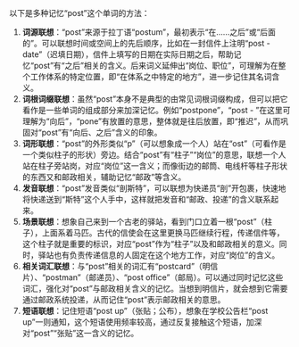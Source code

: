 以下是多种记忆“post”这个单词的方法：
1. **词源联想**：“post”来源于拉丁语“postum”，最初表示“在……之后”或“后面的”。可以联想时间或空间上的先后顺序，比如在一封信件上注明“post - date”（迟填日期），信件上填写的日期在实际日期之后，帮助记忆“post”有“之后”相关的含义。后来词义延伸出“岗位、职位”，可理解为在整个工作体系的特定位置，即“在体系之中特定的地方”，进一步记住其名词含义。 
2. **词根词缀联想**：虽然“post”本身不是典型的由常见词根词缀构成，但可以把它看作是一些单词的组成部分来加深记忆。例如“postpone”，“post - ”在这里可理解为“向后”，“pone”有放置的意思，整体就是往后放置，即“推迟”，从而巩固对“post”有“向后、之后”含义的印象。 
3. **词形联想**：“post”的外形类似“p”（可以想象成一个人）站在“ost”（可看作是一个类似柱子的形状）旁边。结合“post”有“柱子”“岗位”的意思，联想一个人站在柱子旁站岗，对应“岗位”这一含义；而像街边的邮筒、电线杆等柱子形状的东西又和邮政相关，辅助记忆“邮政”等含义。 
4. **发音联想**：“post”发音类似“剖斯特”，可以联想为快递员“剖”开包裹，快速地将快递送到“斯特”这个人手中，这样就把发音和“邮政、投递”的含义联系起来。 
5. **场景联想**：想象自己来到一个古老的驿站，看到门口立着一根“post”（柱子），上面系着马匹。古代的信使会在这里更换马匹继续行程，传递信件等，这个柱子就是重要的标识，对应“post”作为“柱子”以及和邮政相关的意义。同时，驿站也有负责传递信息的人固定在这个地方工作，对应“岗位”的含义。 
6. **相关词汇联想**：与“post”相关的词汇有“postcard”（明信片）、“postman”（邮递员）、“post office”（邮局）。可以通过同时记忆这些词汇，强化对“post”与邮政相关含义的记忆。当想到明信片，就会想到它需要通过邮政系统投递，从而记住“post”表示邮政相关的意思。 
7. **短语联想**：记住短语“post up”（张贴；公布），想象在学校公告栏“post up”一则通知，这个短语使用频率较高，通过反复接触这个短语，加深对“post”“张贴”这一含义的记忆。 